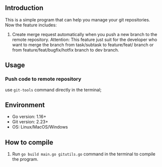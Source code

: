 ## Introduction

This is a simple program that can help you manage your git repositories. Now the feature includes:

1. Create merge request automatically when you push a new branch to the remote repository. Attention: This feature just suit for the developer who want to merge the branch from task/subtask to feature/feat/ branch or from feature/feat/bugfix/hotfix branch to dev branch.

## Usage

### Push code to remote repository

use `git-tools` command directly in the terminal;

## Environment

- Go version: 1.16+
- Git version: 2.23+
- OS: Linux/MacOS/Windows

## How to compile

1. Run `go build main.go gitutils.go` command in the terminal to compile the program.
